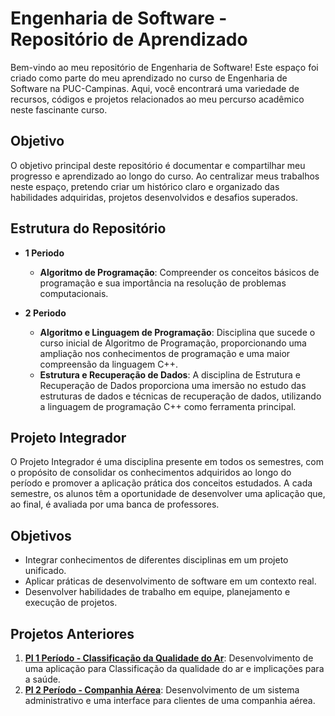 # Engenharia de Software - Repositório de Aprendizado

Bem-vindo ao meu repositório de Engenharia de Software! Este espaço foi criado como parte do meu aprendizado no curso de Engenharia de Software na PUC-Campinas. Aqui, você encontrará uma variedade de recursos, códigos e projetos relacionados ao meu percurso acadêmico neste fascinante curso.

## Objetivo
O objetivo principal deste repositório é documentar e compartilhar meu progresso e aprendizado ao longo do curso. Ao centralizar meus trabalhos neste espaço, pretendo criar um histórico claro e organizado das habilidades adquiridas, projetos desenvolvidos e desafios superados.

## Estrutura do Repositório
- **1 Periodo**
  - **Algoritmo de Programação**: Compreender os conceitos básicos de programação e sua importância na resolução de problemas computacionais.

- **2 Periodo**
  - **Algoritmo e Linguagem de Programação**: Disciplina que sucede o curso inicial de Algoritmo de Programação, proporcionando uma ampliação nos conhecimentos de programação e uma maior compreensão da linguagem C++.
  - **Estrutura e Recuperação de Dados**: A disciplina de Estrutura e Recuperação de Dados proporciona uma imersão no estudo das estruturas de dados e técnicas de recuperação de dados, utilizando a linguagem de programação C++ como ferramenta principal.

## Projeto Integrador

O Projeto Integrador é uma disciplina presente em todos os semestres, com o propósito de consolidar os conhecimentos adquiridos ao longo do período e promover a aplicação prática dos conceitos estudados. A cada semestre, os alunos têm a oportunidade de desenvolver uma aplicação que, ao final, é avaliada por uma banca de professores.

## Objetivos
- Integrar conhecimentos de diferentes disciplinas em um projeto unificado.
- Aplicar práticas de desenvolvimento de software em um contexto real.
- Desenvolver habilidades de trabalho em equipe, planejamento e execução de projetos.

## Projetos Anteriores
1. [**PI 1 Período - Classificação da Qualidade do Ar**](https://github.com/ThiagoTranquilim/ProjetoIntegrador1Periodo.git): Desenvolvimento de uma aplicação para Classificação da qualidade do ar e implicações para a saúde.
2. [**PI 2 Período - Companhia Aérea**](https://github.com/ThiagoTranquilim/PI2-Companhia-Aerea.git): Desenvolvimento de um sistema administrativo e uma interface para clientes de uma companhia aérea.
